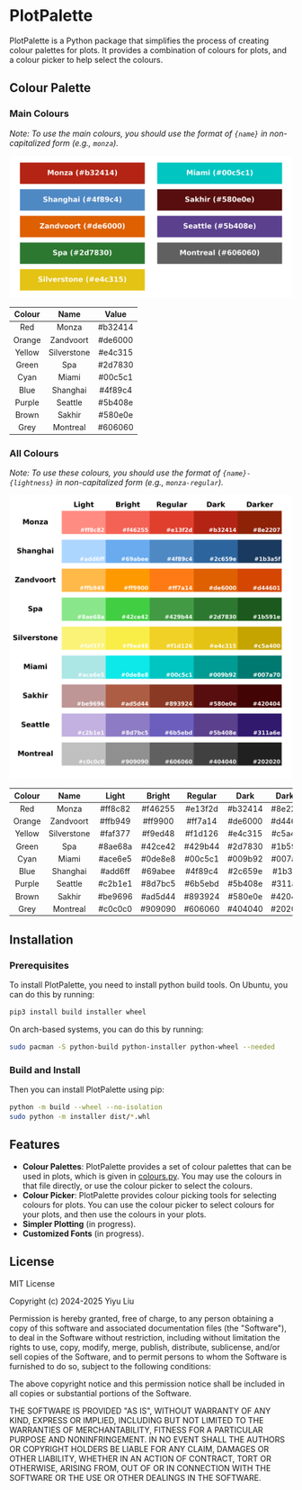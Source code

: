 # PlotPalette

PlotPalette is a Python package that simplifies the process of creating colour
palettes for plots. It provides a combination of colours for plots, and a
colour picker to help select the colours.

## Colour Palette

### Main Colours

*Note: To use the main colours, you should use the format of
`{name}` in non-capitalized form (e.g., `monza`).*

![Main Palettes](assets/main_palette.png)

| Colour |    Name     |  Value  |
|:------:|:-----------:|:-------:|
|  Red   |    Monza    | #b32414 |
| Orange |  Zandvoort  | #de6000 |
| Yellow | Silverstone | #e4c315 |
| Green  |     Spa     | #2d7830 |
|  Cyan  |    Miami    | #00c5c1 |
|  Blue  |  Shanghai   | #4f89c4 |
| Purple |   Seattle   | #5b408e |
| Brown  |   Sakhir    | #580e0e |
|  Grey  |  Montreal   | #606060 |

### All Colours

*Note: To use these colours, you should use the format of
`{name}-{lightness}` in non-capitalized form (e.g., `monza-regular`).*

![Colour Palettes](assets/all_palette.png)

| Colour |    Name     |  Light  | Bright  | Regular |  Dark   | Darker  |
|:------:|:-----------:|:-------:|:-------:|:-------:|:-------:|:-------:|
|  Red   |    Monza    | #ff8c82 | #f46255 | #e13f2d | #b32414 | #8e2207 | 
| Orange |  Zandvoort  | #ffb949 | #ff9900 | #ff7a14 | #de6000 | #d44601 | 
| Yellow | Silverstone | #faf377 | #f9ed48 | #f1d126 | #e4c315 | #c5a400 | 
| Green  |     Spa     | #8ae68a | #42ce42 | #429b44 | #2d7830 | #1b591e | 
|  Cyan  |    Miami    | #ace6e5 | #0de8e8 | #00c5c1 | #009b92 | #007a70 | 
|  Blue  |  Shanghai   | #add6ff | #69abee | #4f89c4 | #2c659e | #1b3a5f | 
| Purple |   Seattle   | #c2b1e1 | #8d7bc5 | #6b5ebd | #5b408e | #311a6e | 
| Brown  |   Sakhir    | #be9696 | #ad5d44 | #893924 | #580e0e | #420404 | 
|  Grey  |  Montreal   | #c0c0c0 | #909090 | #606060 | #404040 | #202020 | 

## Installation

### Prerequisites

To install PlotPalette, you need to install python build tools. On Ubuntu,
you can do this by running:

```bash
pip3 install build installer wheel
```

On arch-based systems, you can do this by running:

```bash
sudo pacman -S python-build python-installer python-wheel --needed
```

### Build and Install

Then you can install PlotPalette using pip:

```bash
python -m build --wheel --no-isolation
sudo python -m installer dist/*.whl
```

## Features

- **Colour Palettes**: PlotPalette provides a set of colour palettes that can
  be used in plots, which is given in [colours.py](plotpalette/colours.py).
  You may use the colours in that file directly, or use the colour picker to
  select the colours.
- **Colour Picker**: PlotPalette provides colour picking tools for selecting
  colours for plots. You can use the colour picker to select colours for your
  plots, and then use the colours in your plots.
- **Simpler Plotting** (in progress).
- **Customized Fonts** (in progress).

## License

MIT License

Copyright (c) 2024-2025 Yiyu Liu

Permission is hereby granted, free of charge, to any person obtaining a copy
of this software and associated documentation files (the "Software"), to deal
in the Software without restriction, including without limitation the rights
to use, copy, modify, merge, publish, distribute, sublicense, and/or sell
copies of the Software, and to permit persons to whom the Software is
furnished to do so, subject to the following conditions:

The above copyright notice and this permission notice shall be included in all
copies or substantial portions of the Software.

THE SOFTWARE IS PROVIDED "AS IS", WITHOUT WARRANTY OF ANY KIND, EXPRESS OR
IMPLIED, INCLUDING BUT NOT LIMITED TO THE WARRANTIES OF MERCHANTABILITY,
FITNESS FOR A PARTICULAR PURPOSE AND NONINFRINGEMENT. IN NO EVENT SHALL THE
AUTHORS OR COPYRIGHT HOLDERS BE LIABLE FOR ANY CLAIM, DAMAGES OR OTHER
LIABILITY, WHETHER IN AN ACTION OF CONTRACT, TORT OR OTHERWISE, ARISING FROM,
OUT OF OR IN CONNECTION WITH THE SOFTWARE OR THE USE OR OTHER DEALINGS IN THE
SOFTWARE.
